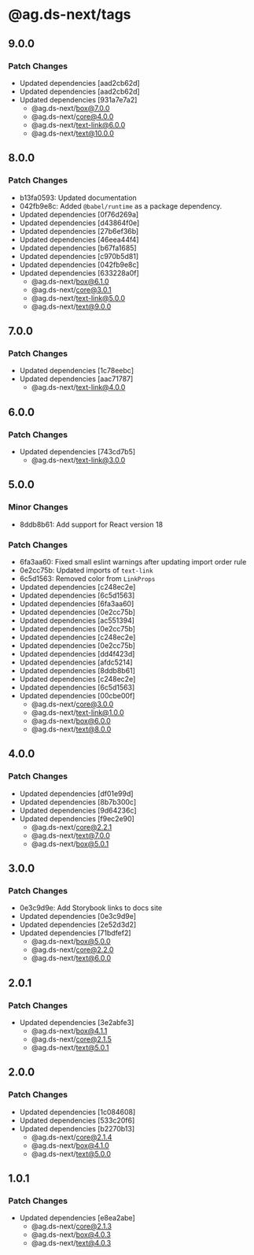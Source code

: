 # @ag.ds-next/tags

## 9.0.0

### Patch Changes

- Updated dependencies [aad2cb62d]
- Updated dependencies [aad2cb62d]
- Updated dependencies [931a7e7a2]
  - @ag.ds-next/box@7.0.0
  - @ag.ds-next/core@4.0.0
  - @ag.ds-next/text-link@6.0.0
  - @ag.ds-next/text@10.0.0

## 8.0.0

### Patch Changes

- b13fa0593: Updated documentation
- 042fb9e8c: Added `@babel/runtime` as a package dependency.
- Updated dependencies [0f76d269a]
- Updated dependencies [d43864f0e]
- Updated dependencies [27b6ef36b]
- Updated dependencies [46eea44f4]
- Updated dependencies [b67fa1685]
- Updated dependencies [c970b5d81]
- Updated dependencies [042fb9e8c]
- Updated dependencies [633228a0f]
  - @ag.ds-next/box@6.1.0
  - @ag.ds-next/core@3.0.1
  - @ag.ds-next/text-link@5.0.0
  - @ag.ds-next/text@9.0.0

## 7.0.0

### Patch Changes

- Updated dependencies [1c78eebc]
- Updated dependencies [aac71787]
  - @ag.ds-next/text-link@4.0.0

## 6.0.0

### Patch Changes

- Updated dependencies [743cd7b5]
  - @ag.ds-next/text-link@3.0.0

## 5.0.0

### Minor Changes

- 8ddb8b61: Add support for React version 18

### Patch Changes

- 6fa3aa60: Fixed small eslint warnings after updating import order rule
- 0e2cc75b: Updated imports of `text-link`
- 6c5d1563: Removed color from `LinkProps`
- Updated dependencies [c248ec2e]
- Updated dependencies [6c5d1563]
- Updated dependencies [6fa3aa60]
- Updated dependencies [0e2cc75b]
- Updated dependencies [ac551394]
- Updated dependencies [0e2cc75b]
- Updated dependencies [c248ec2e]
- Updated dependencies [0e2cc75b]
- Updated dependencies [dd4f423d]
- Updated dependencies [afdc5214]
- Updated dependencies [8ddb8b61]
- Updated dependencies [c248ec2e]
- Updated dependencies [6c5d1563]
- Updated dependencies [00cbe00f]
  - @ag.ds-next/core@3.0.0
  - @ag.ds-next/text-link@1.0.0
  - @ag.ds-next/box@6.0.0
  - @ag.ds-next/text@8.0.0

## 4.0.0

### Patch Changes

- Updated dependencies [df01e99d]
- Updated dependencies [8b7b300c]
- Updated dependencies [9d64236c]
- Updated dependencies [f9ec2e90]
  - @ag.ds-next/core@2.2.1
  - @ag.ds-next/text@7.0.0
  - @ag.ds-next/box@5.0.1

## 3.0.0

### Patch Changes

- 0e3c9d9e: Add Storybook links to docs site
- Updated dependencies [0e3c9d9e]
- Updated dependencies [2e52d3d2]
- Updated dependencies [71bdfef2]
  - @ag.ds-next/box@5.0.0
  - @ag.ds-next/core@2.2.0
  - @ag.ds-next/text@6.0.0

## 2.0.1

### Patch Changes

- Updated dependencies [3e2abfe3]
  - @ag.ds-next/box@4.1.1
  - @ag.ds-next/core@2.1.5
  - @ag.ds-next/text@5.0.1

## 2.0.0

### Patch Changes

- Updated dependencies [1c084608]
- Updated dependencies [533c20f6]
- Updated dependencies [b2270b13]
  - @ag.ds-next/core@2.1.4
  - @ag.ds-next/box@4.1.0
  - @ag.ds-next/text@5.0.0

## 1.0.1

### Patch Changes

- Updated dependencies [e8ea2abe]
  - @ag.ds-next/core@2.1.3
  - @ag.ds-next/box@4.0.3
  - @ag.ds-next/text@4.0.3
